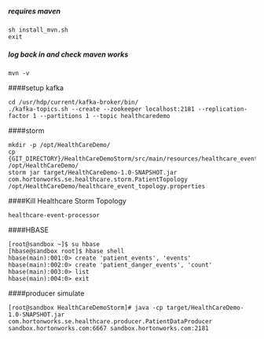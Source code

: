 ##### requires maven
```
sh install_mvn.sh
exit
```
##### log back in and check maven works
```
mvn -v
```

####setup kafka
```
cd /usr/hdp/current/kafka-broker/bin/
./kafka-topics.sh --create --zookeeper localhost:2181 --replication-factor 1 --partitions 1 --topic healthcaredemo 
```

####storm
```
mkdir -p /opt/HealthCareDemo/
cp {GIT_DIRECTORY}/HealthCareDemoStorm/src/main/resources/healthcare_event_topology.properties /opt/HealthCareDemo/
storm jar target/HealthCareDemo-1.0-SNAPSHOT.jar com.hortonworks.se.healthcare.storm.PatientTopology /opt/HealthCareDemo/healthcare_event_topology.properties
```
####Kill Healthcare Storm Topology
```
healthcare-event-processor
```

####HBASE
```
[root@sandbox ~]$ su hbase
[hbase@sandbox root]$ hbase shell
hbase(main):001:0> create 'patient_events', 'events'    
hbase(main):002:0> create 'patient_danger_events', 'count'    
hbase(main):003:0> list    
hbase(main):004:0> exit 
```
####producer simulate
```
[root@sandbox HealthCareDemoStorm]# java -cp target/HealthCareDemo-1.0-SNAPSHOT.jar com.hortonworks.se.healthcare.producer.PatientDataProducer sandbox.hortonworks.com:6667 sandbox.hortonworks.com:2181
```
  
